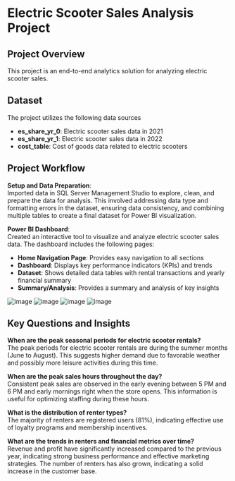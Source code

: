 # Electric Scooter Sales Analysis Project

## Project Overview
This project is an end-to-end analytics solution for analyzing electric scooter sales. 

## Dataset
The project utilizes the following data sources <br>
- **es_share_yr_0**: Electric scooter sales data in 2021 <br>
- **es_share_yr_1**: Electric scooter sales data in 2022 <br>
- **cost_table**: Cost of goods data related to electric  scooters

## Project Workflow
**Setup and Data Preparation**: <br> 
Imported data in SQL Server Management Studio to explore, clean, and prepare the data for analysis. This involved addressing data type and formatting errors in the dataset, ensuring data consistency, and combining multiple tables to create a final dataset for Power BI visualization.

**Power BI Dashboard**: <br>
Created an interactive tool to visualize and analyze electric scooter sales data. The dashboard includes the following pages: <br>
- **Home Navigation Page**: Provides easy navigation to all sections <br>
- **Dashboard**: Displays key performance indicators (KPIs) and trends <br>
- **Dataset**: Shows detailed data tables with rental transactions and yearly financial summary <br>
- **Summary/Analysis**: Provides a summary and analysis of key insights

![image](https://github.com/user-attachments/assets/ac4212df-f8d2-4fb4-b8de-96d2cbfbf506)     ![image](https://github.com/user-attachments/assets/0e568f9a-f2a0-4784-bf86-f46936011f18)
![image](https://github.com/user-attachments/assets/a63421a7-2308-408f-a506-c20b2760a561)     ![image](https://github.com/user-attachments/assets/a0d61f1c-6a74-4ce6-97f9-13990063d4e9)

## Key Questions and Insights
**When are the peak seasonal periods for electric scooter rentals?** <br>
The peak periods for electric scooter rentals are during the summer months (June to August). This suggests higher demand due to favorable weather and possibly more leisure activities during this time.

**When are the peak sales hours throughout the day?** <br>
Consistent peak sales are observed in the early evening between 5 PM and 6 PM and early mornings right when the store opens. This information is useful for optimizing staffing during these hours.

**What is the distribution of renter types?** <br>
The majority of renters are registered users (81%), indicating effective use of loyalty programs and membership incentives.

**What are the trends in renters and financial metrics over time?** <br>
Revenue and profit have significantly increased compared to the previous year, indicating strong business performance and effective marketing strategies. The number of renters has also grown, indicating a solid increase in the customer base.
